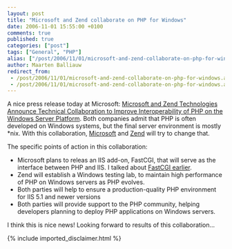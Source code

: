 ```yaml
---
layout: post
title: "Microsoft and Zend collaborate on PHP for Windows"
date: 2006-11-01 15:55:00 +0100
comments: true
published: true
categories: ["post"]
tags: ["General", "PHP"]
alias: ["/post/2006/11/01/microsoft-and-zend-collaborate-on-php-for-windows.aspx"]
author: Maarten Balliauw
redirect_from:
 - /post/2006/11/01/microsoft-and-zend-collaborate-on-php-for-windows.aspx.html
 - /post/2006/11/01/microsoft-and-zend-collaborate-on-php-for-windows.aspx.html
---
```

<p>A nice press release today at Microsoft: <a href="http://www.microsoft.com/presspass/press/2006/oct06/10-31MSZendPR.mspx" mce_href="http://www.microsoft.com/presspass/press/2006/oct06/10-31MSZendPR.mspx">Microsoft and Zend Technologies Announce Technical Collaboration to Improve Interoperability of PHP on the Windows Server Platform</a>. Both companies admit that PHP is often developed on Windows systems, but the final server environment is mostly *nix. With this collaboration, <a href="http://www.microsoft.com" mce_href="http://www.microsoft.com">Microsoft</a> and <a href="http://www.zend.com" mce_href="http://www.zend.com">Zend</a> will try to change that. </p><p>The specific points of action in this collaboration: </p><ul> <li>Microsoft plans to releas an IIS add-on, FastCGI, that will serve as the interface between PHP and IIS. I talked about <a href="http://www.balliauw.be/maarten/blog/16,php-on-iis7-rc-1-but-unsafe.htm" mce_href="http://www.balliauw.be/maarten/blog/16,php-on-iis7-rc-1-but-unsafe.htm">FastCGI earlier</a>.  </li><li>Zend will establish a Windows testing lab, to maintain high performance of PHP on Windows servers as PHP evolves.  </li><li>Both parties will help to ensure a production-quality PHP environment for IIS 5.1 and newer versions  </li><li>Both parties will provide support to the PHP community, helping developers planning to deploy PHP applications on Windows servers.</li></ul> <p>I think this is nice news! Looking forward to results of this collaboration... </p>
{% include imported_disclaimer.html %}
